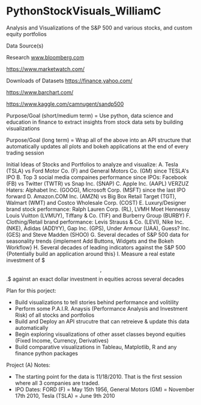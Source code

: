 # PythonStockVisuals_WilliamC
Analysis and Visualizations of the S&P 500 and various stocks, and custom equity portfolios 

Data Source(s)

Research
www.bloomberg.com

https://www.marketwatch.com/

Downloads of Datasets
https://finance.yahoo.com/

https://www.barchart.com/

https://www.kaggle.com/camnugent/sandp500

Purpose/Goal (short/medium term) = Use python, data science and education in finance to extract insights from stock data sets by building visualizations

Purpose/Goal (long term) = Wrap all of the above into an API structure that automatically updates all plots and bokeh applications at the end of every trading session

Initial Ideas of Stocks and Portfolios to analyze and visualize:
A. Tesla (TSLA) vs Ford Motor Co. (F) and General Motors Co. (GM) since TESLA's IPO
B. Top 3 social media compaines performance since IPOs: Facebook (FB) vs Twitter (TWTR) vs Snap Inc. (SNAP) 
C. Apple Inc. (AAPL) VERZUZ Haters: Alphabet Inc. (GOOG), Microsoft Corp. (MSFT) since the last IPO forward 
D. Amazon.COM Inc. (AMZN) vs Big Box Retail Target (TGT), Walmart (WMT) and Costco Wholesale Corp. (COST)
E. Luxury/Designer brand stock performance: Ralph Lauren Corp. (RL), LVMH Moet Hennessy Louis Vuitton (LVMUY), Tiffany & Co. (TIF) and Burberry Group (BURBY) 
F. Clothing/Retail brand performance: Levis Strauss & Co. (LEVI), Nike Inc. (NKE), Adidas (ADDYY), Gap Inc. (GPS), Under Armour (UAA), Guess? Inc. (GES) and Steve Madden (SHOO)
G. Several decades of S&P 500 data for seasonality trends {implement Add Buttons, Widgets and the Bokeh Workflow}
H. Several decades of leading indicators against the S&P 500 {Potentially build an application around this}
I. Measure a real estate investment of $$$,$$$.$$ against an exact dollar investment in equities across several decades 

Plan for this porject:
- Build visualizations to tell stories behind performance and volitility 
- Perform some P.A.I.R. Anaysis (Performance Analysis and Investment Risk) of all stocks and portfolios
- Build and Deploy an API strucutre that can retreieve & update this data automatically 
- Begin exploring visualizations of other asset classes beyond equities (Fixed Income, Currency, Derivatives)
- Build comparative visualizations in Tableau, Matplotlib, R and any finance python packages

Project (A) Notes:
- The starting point for the data is 11/18/2010.  That is the first session where all 3 companies are traded.
- IPO Dates: FORD (F) = May 15th 1956, General Motors (GM) = November 17th 2010, Tesla (TSLA) = June 9th 2010
